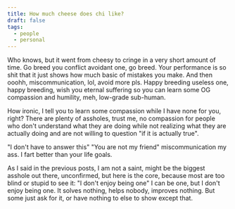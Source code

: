 ```yaml
---
title: How much cheese does chi like?
draft: false
tags:
  - people
  - personal
---
```

Who knows, but it went from cheesy to cringe in a very short amount of time.
Go breed you conflict avoidant one, go breed.
Your performance is so shit that it just shows how much basic of mistakes you make.
And then ooohh, miscommunication, lol, avoid more pls.
Happy breeding useless one, happy breeding, wish you eternal suffering so you can learn some OG compassion and humility, meh, low-grade sub-human.

How ironic, I tell you to learn some compassion while I have none for you, right?
There are plenty of assholes, trust me, no compassion for people who don't understand what they are doing while not realizing what they are actually doing and are not willing to question "if it is actually true".

"I don't have to answer this"
"You are not my friend"
miscommunication my ass. I fart better than your life goals.

As I said in the previous posts, I am not a saint, might be the biggest asshole out there, unconfirmed, but here is the core, because most are too blind or stupid to see it: "I don't enjoy being one"
I can be one, but I don't enjoy being one. It solves nothing, helps nobody, improves nothing. But some just ask for it, or have nothing to else to show except that.